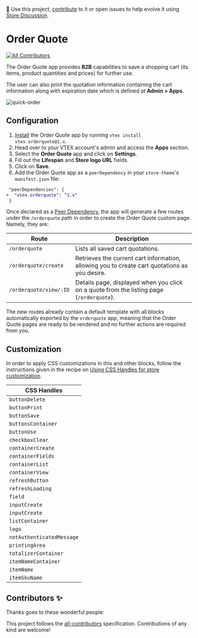 📢 Use this project, [contribute](https://github.com/vtex-apps/order-quote) to it or open issues to help evolve it using [Store Discussion](https://github.com/vtex-apps/store-discussion).

# Order Quote

<!-- ALL-CONTRIBUTORS-BADGE:START - Do not remove or modify this section -->

[![All Contributors](https://img.shields.io/badge/all_contributors-0-orange.svg?style=flat-square)](#contributors-)

<!-- ALL-CONTRIBUTORS-BADGE:END -->

The Order Quote app provides **B2B** capabilities to save a shopping cart (its items, product quantities and prices) for further use.

The user can also print the quotation information containing the cart information along with expiration date which is defined at **Admin > Apps**.

![quick-order](https://user-images.githubusercontent.com/52087100/94163217-f5f35500-fe5d-11ea-8ac1-b1fd3c717ae5.png)

## Configuration

1. [Install](https://vtex.io/docs/recipes/development/installing-an-app/) the Order Quote app by running `vtex install vtex.orderquote@1.x`.
2. Head over to your VTEX account's admin and access the **Apps** section.
3. Select the **Order Quote** app and click on **Settings**.
4. Fill out the **Lifespan** and **Store logo URL** fields.
5. Click on **Save**.
6. Add the Order Quote app as a `peerDependency` in your `store-theme`'s `manifest.json` file:

```diff
 "peerDependencies": {
+  "vtex.orderquote": "1.x"
 }
```

Once declared as a [Peer Dependency](https://vtex.io/docs/concepts/peerdependencies/), the app will generate a few routes under the `/orderquote` path in order to create the Order Quote custom page. Namely, they are:

| Route                  | Description                                                                                   |
| ---------------------- | --------------------------------------------------------------------------------------------- |
| `/orderquote`          | Lists all saved cart quotations.                                                              |
| `/orderquote/create`   | Retrieves the current cart information, allowing you to create cart quotations as you desire. |
| `/orderquote/view/:ID` | Details page, displayed when you click on a quote from the listing page (`/orderquote`).      |

The new routes already contain a default template with all blocks automatically exported by the `orderquote` app, meaning that the Order Quote pages are ready to be rendered and no further actions are required from you.

## Customization

In order to apply CSS customizations in this and other blocks, follow the instructions given in the recipe on [Using CSS Handles for store customization](https://vtex.io/docs/recipes/style/using-css-handles-for-store-customization).

| CSS Handles               |
| ------------------------- |
| `buttonDelete`            |
| `buttonPrint`             |
| `buttonSave`              |
| `buttonsContainer`        |
| `buttonUse`               |
| `checkboxClear`           |
| `containerCreate`         |
| `containerFields`         |
| `containerList`           |
| `containerView`           |
| `refreshButton`           |
| `refreshLoading`          |
| `field`                   |
| `inputCreate`             |
| `inputCreate`             |
| `listContainer`           |
| `logo`                    |
| `notAuthenticatedMessage` |
| `printingArea`            |
| `totalizerContainer`      |
| `itemNameContainer`       |
| `itemName`                |
| `itemSkuName`             |

<!-- DOCS-IGNORE:start -->

## Contributors ✨

Thanks goes to these wonderful people:

<!-- ALL-CONTRIBUTORS-LIST:START - Do not remove or modify this section -->
<!-- prettier-ignore-start -->
<!-- markdownlint-disable -->
<!-- markdownlint-enable -->
<!-- prettier-ignore-end -->

<!-- ALL-CONTRIBUTORS-LIST:END -->

This project follows the [all-contributors](https://github.com/all-contributors/all-contributors) specification. Contributions of any kind are welcome!

<!-- DOCS-IGNORE:end -->
